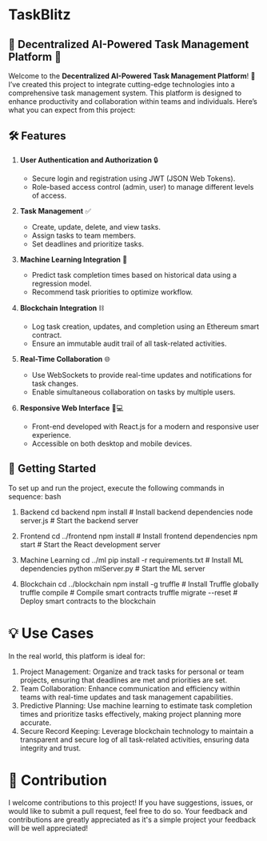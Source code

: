 # TaskBlitz
## 🌟 Decentralized AI-Powered Task Management Platform 🌟

Welcome to the **Decentralized AI-Powered Task Management Platform**! 🚀 I’ve created this project to integrate cutting-edge technologies into a comprehensive task management system. This platform is designed to enhance productivity and collaboration within teams and individuals. Here’s what you can expect from this project:

## 🛠️ Features

1. **User Authentication and Authorization** 🔒
   - Secure login and registration using JWT (JSON Web Tokens).
   - Role-based access control (admin, user) to manage different levels of access.

2. **Task Management** ✅
   - Create, update, delete, and view tasks.
   - Assign tasks to team members.
   - Set deadlines and prioritize tasks.

3. **Machine Learning Integration** 🤖
   - Predict task completion times based on historical data using a regression model.
   - Recommend task priorities to optimize workflow.

4. **Blockchain Integration** ⛓️
   - Log task creation, updates, and completion using an Ethereum smart contract.
   - Ensure an immutable audit trail of all task-related activities.

5. **Real-Time Collaboration** 🌐
   - Use WebSockets to provide real-time updates and notifications for task changes.
   - Enable simultaneous collaboration on tasks by multiple users.

6. **Responsive Web Interface** 📱💻
   - Front-end developed with React.js for a modern and responsive user experience.
   - Accessible on both desktop and mobile devices.


## 🚀 Getting Started

To set up and run the project, execute the following commands in sequence:
bash
1. Backend
cd backend
npm install  # Install backend dependencies
node server.js  # Start the backend server

2. Frontend
cd ../frontend
npm install  # Install frontend dependencies
npm start  # Start the React development server

3. Machine Learning
cd ../ml
pip install -r requirements.txt  # Install ML dependencies
python mlServer.py  # Start the ML server

4.  Blockchain
cd ../blockchain
npm install -g truffle  # Install Truffle globally
truffle compile  # Compile smart contracts
truffle migrate --reset  # Deploy smart contracts to the blockchain


# 💡 Use Cases
In the real world, this platform is ideal for:

1. Project Management: Organize and track tasks for personal or team projects, ensuring that deadlines are met and priorities are set.
2. Team Collaboration: Enhance communication and efficiency within teams with real-time updates and task management capabilities.
3. Predictive Planning: Use machine learning to estimate task completion times and prioritize tasks effectively, making project planning more accurate.
4. Secure Record Keeping: Leverage blockchain technology to maintain a transparent and secure log of all task-related activities, ensuring data integrity and trust.

# 🚀 Contribution
I welcome contributions to this project! If you have suggestions, issues, or would like to submit a pull request, feel free to do so. Your feedback and contributions are greatly appreciated as it's a simple project your feedback will be well appreciated!

